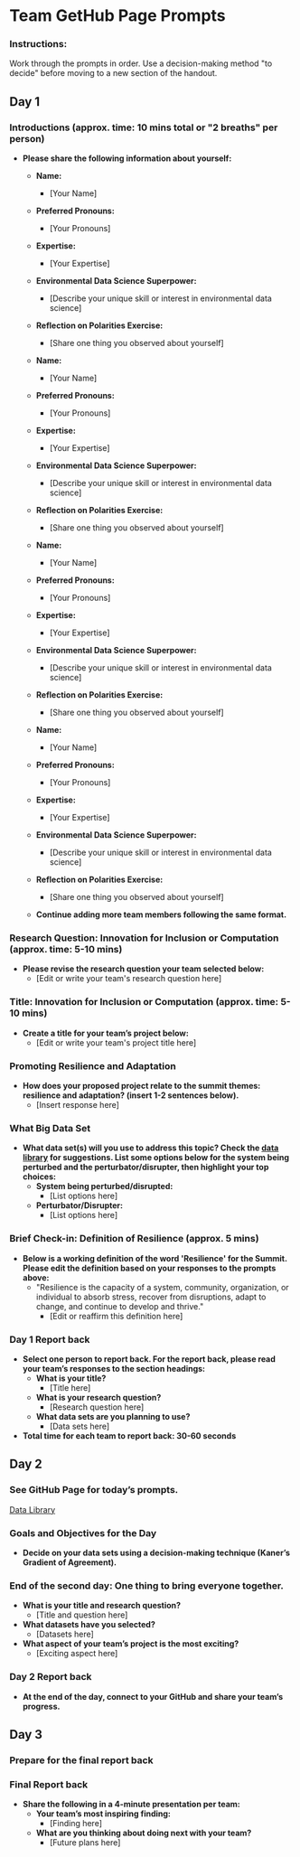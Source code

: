 # Team GetHub Page Prompts
### Instructions:
Work through the prompts in order. Use a decision-making method "to decide" before moving to a new section of the handout.

## Day 1

### Introductions (approx. time: 10 mins total or "2 breaths" per person)
- **Please share the following information about yourself:**

  - **Name:**
    - [Your Name]
  - **Preferred Pronouns:**
    - [Your Pronouns]
  - **Expertise:**
    - [Your Expertise]
  - **Environmental Data Science Superpower:**
    - [Describe your unique skill or interest in environmental data science]
  - **Reflection on Polarities Exercise:**
    - [Share one thing you observed about yourself]

  - **Name:**
    - [Your Name]
  - **Preferred Pronouns:**
    - [Your Pronouns]
  - **Expertise:**
    - [Your Expertise]
  - **Environmental Data Science Superpower:**
    - [Describe your unique skill or interest in environmental data science]
  - **Reflection on Polarities Exercise:**
    - [Share one thing you observed about yourself]

  - **Name:**
    - [Your Name]
  - **Preferred Pronouns:**
    - [Your Pronouns]
  - **Expertise:**
    - [Your Expertise]
  - **Environmental Data Science Superpower:**
    - [Describe your unique skill or interest in environmental data science]
  - **Reflection on Polarities Exercise:**
    - [Share one thing you observed about yourself]

  - **Name:**
    - [Your Name]
  - **Preferred Pronouns:**
    - [Your Pronouns]
  - **Expertise:**
    - [Your Expertise]
  - **Environmental Data Science Superpower:**
    - [Describe your unique skill or interest in environmental data science]
  - **Reflection on Polarities Exercise:**
    - [Share one thing you observed about yourself]

  - **Continue adding more team members following the same format.**

### Research Question: Innovation for Inclusion or Computation (approx. time: 5-10 mins)
- **Please revise the research question your team selected below:**
  - [Edit or write your team's research question here]

### Title: Innovation for Inclusion or Computation (approx. time: 5-10 mins)
- **Create a title for your team’s project below:**
  - [Edit or write your team's project title here]

### Promoting Resilience and Adaptation
- **How does your proposed project relate to the summit themes: resilience and adaptation? (insert 1-2 sentences below).**
  - [Insert response here]

### What Big Data Set
- **What data set(s) will you use to address this topic? Check the [data library](https://cu-esiil.github.io/data-library/) for suggestions. List some options below for the system being perturbed and the perturbator/disrupter, then highlight your top choices:**
  - **System being perturbed/disrupted:**
    - [List options here]
  - **Perturbator/Disrupter:**
    - [List options here]

### Brief Check-in: Definition of Resilience (approx. 5 mins)
- **Below is a working definition of the word 'Resilience' for the Summit. Please edit the definition based on your responses to the prompts above:**
  - "Resilience is the capacity of a system, community, organization, or individual to absorb stress, recover from disruptions, adapt to change, and continue to develop and thrive."
    - [Edit or reaffirm this definition here]

### Day 1 Report back
- **Select one person to report back. For the report back, please read your team’s responses to the section headings:**
  - **What is your title?**
    - [Title here]
  - **What is your research question?**
    - [Research question here]
  - **What data sets are you planning to use?**
    - [Data sets here]
- **Total time for each team to report back: 30-60 seconds**

## Day 2
### See GitHub Page for today’s prompts.
[Data Library](https://cu-esiil.github.io/data-library/)

### Goals and Objectives for the Day
- **Decide on your data sets using a decision-making technique (Kaner’s Gradient of Agreement).**

### End of the second day: One thing to bring everyone together.
- **What is your title and research question?**
  - [Title and question here]
- **What datasets have you selected?**
  - [Datasets here]
- **What aspect of your team’s project is the most exciting?**
  - [Exciting aspect here]

### Day 2 Report back
- **At the end of the day, connect to your GitHub and share your team’s progress.**

## Day 3
### Prepare for the final report back

### Final Report back
- **Share the following in a 4-minute presentation per team:**
  - **Your team’s most inspiring finding:**
    - [Finding here]
  - **What are you thinking about doing next with your team?**
    - [Future plans here]
